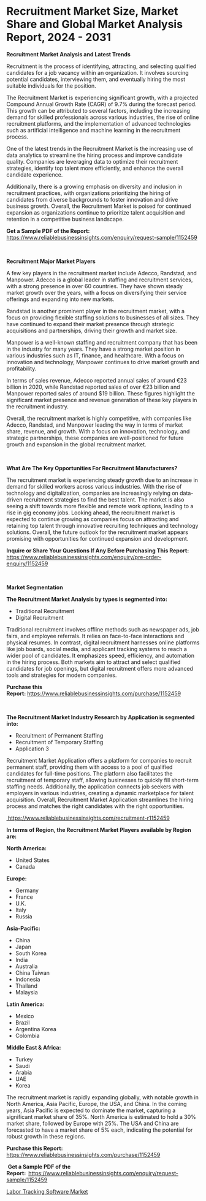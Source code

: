 <p><h1>Recruitment Market Size, Market Share and Global Market Analysis Report, 2024 - 2031</h1></p><p><strong>Recruitment Market Analysis and Latest Trends</strong></p>
<p><p>Recruitment is the process of identifying, attracting, and selecting qualified candidates for a job vacancy within an organization. It involves sourcing potential candidates, interviewing them, and eventually hiring the most suitable individuals for the position.</p><p>The Recruitment Market is experiencing significant growth, with a projected Compound Annual Growth Rate (CAGR) of 9.7% during the forecast period. This growth can be attributed to several factors, including the increasing demand for skilled professionals across various industries, the rise of online recruitment platforms, and the implementation of advanced technologies such as artificial intelligence and machine learning in the recruitment process.</p><p>One of the latest trends in the Recruitment Market is the increasing use of data analytics to streamline the hiring process and improve candidate quality. Companies are leveraging data to optimize their recruitment strategies, identify top talent more efficiently, and enhance the overall candidate experience.</p><p>Additionally, there is a growing emphasis on diversity and inclusion in recruitment practices, with organizations prioritizing the hiring of candidates from diverse backgrounds to foster innovation and drive business growth. Overall, the Recruitment Market is poised for continued expansion as organizations continue to prioritize talent acquisition and retention in a competitive business landscape.</p></p>
<p><strong>Get a Sample PDF of the Report:&nbsp;</strong> <a href="https://www.reliablebusinessinsights.com/enquiry/request-sample/1152459">https://www.reliablebusinessinsights.com/enquiry/request-sample/1152459</a></p>
<p>&nbsp;</p>
<p><strong>Recruitment Major Market Players</strong></p>
<p><p>A few key players in the recruitment market include Adecco, Randstad, and Manpower. Adecco is a global leader in staffing and recruitment services, with a strong presence in over 60 countries. They have shown steady market growth over the years, with a focus on diversifying their service offerings and expanding into new markets.</p><p>Randstad is another prominent player in the recruitment market, with a focus on providing flexible staffing solutions to businesses of all sizes. They have continued to expand their market presence through strategic acquisitions and partnerships, driving their growth and market size.</p><p>Manpower is a well-known staffing and recruitment company that has been in the industry for many years. They have a strong market position in various industries such as IT, finance, and healthcare. With a focus on innovation and technology, Manpower continues to drive market growth and profitability.</p><p>In terms of sales revenue, Adecco reported annual sales of around €23 billion in 2020, while Randstad reported sales of over €23 billion and Manpower reported sales of around $19 billion. These figures highlight the significant market presence and revenue generation of these key players in the recruitment industry.</p><p>Overall, the recruitment market is highly competitive, with companies like Adecco, Randstad, and Manpower leading the way in terms of market share, revenue, and growth. With a focus on innovation, technology, and strategic partnerships, these companies are well-positioned for future growth and expansion in the global recruitment market.</p></p>
<p>&nbsp;</p>
<p><strong>What Are The Key Opportunities For Recruitment Manufacturers?</strong></p>
<p><p>The recruitment market is experiencing steady growth due to an increase in demand for skilled workers across various industries. With the rise of technology and digitalization, companies are increasingly relying on data-driven recruitment strategies to find the best talent. The market is also seeing a shift towards more flexible and remote work options, leading to a rise in gig economy jobs. Looking ahead, the recruitment market is expected to continue growing as companies focus on attracting and retaining top talent through innovative recruiting techniques and technology solutions. Overall, the future outlook for the recruitment market appears promising with opportunities for continued expansion and development.</p></p>
<p><strong>Inquire or Share Your Questions If Any Before Purchasing This Report:</strong> <a href="https://www.reliablebusinessinsights.com/enquiry/pre-order-enquiry/1152459">https://www.reliablebusinessinsights.com/enquiry/pre-order-enquiry/1152459</a></p>
<p>&nbsp;</p>
<p><strong>Market Segmentation</strong></p>
<p><strong>The Recruitment Market Analysis by types is segmented into:</strong></p>
<p><ul><li>Traditional Recruitment</li><li>Digital Recruitment</li></ul></p>
<p><p>Traditional recruitment involves offline methods such as newspaper ads, job fairs, and employee referrals. It relies on face-to-face interactions and physical resumes. In contrast, digital recruitment harnesses online platforms like job boards, social media, and applicant tracking systems to reach a wider pool of candidates. It emphasizes speed, efficiency, and automation in the hiring process. Both markets aim to attract and select qualified candidates for job openings, but digital recruitment offers more advanced tools and strategies for modern companies.</p></p>
<p><strong>Purchase this Report:&nbsp;</strong><a href="https://www.reliablebusinessinsights.com/purchase/1152459">https://www.reliablebusinessinsights.com/purchase/1152459</a></p>
<p>&nbsp;</p>
<p><strong>The Recruitment Market Industry Research by Application is segmented into:</strong></p>
<p><ul><li>Recruitment of Permanent Staffing</li><li>Recruitment of Temporary Staffing</li><li>Application 3</li></ul></p>
<p><p>Recruitment Market Application offers a platform for companies to recruit permanent staff, providing them with access to a pool of qualified candidates for full-time positions. The platform also facilitates the recruitment of temporary staff, allowing businesses to quickly fill short-term staffing needs. Additionally, the application connects job seekers with employers in various industries, creating a dynamic marketplace for talent acquisition. Overall, Recruitment Market Application streamlines the hiring process and matches the right candidates with the right opportunities.</p></p>
<p><a href="https://www.reliablebusinessinsights.com/recruitment-r1152459">&nbsp;https://www.reliablebusinessinsights.com/recruitment-r1152459</a></p>
<p><strong>In terms of Region, the Recruitment Market Players available by Region are:</strong></p>
<p>
    <p> <strong> North America: </strong>
        <ul>
            <li>United States</li>
            <li>Canada</li>
        </ul>
        </p> 
    <p> <strong> Europe: </strong>
        <ul>
            <li>Germany</li>
            <li>France</li>
            <li>U.K.</li>
            <li>Italy</li>
            <li>Russia</li>
        </ul>
        </p> 
    <p> <strong> Asia-Pacific: </strong>
        <ul>
            <li>China</li>
            <li>Japan</li>
            <li>South Korea</li>
            <li>India</li>
            <li>Australia</li>
            <li>China Taiwan</li>
            <li>Indonesia</li>
            <li>Thailand</li>
            <li>Malaysia</li>
        </ul>
        </p> 
    <p> <strong> Latin America: </strong>
        <ul>
            <li>Mexico</li>
            <li>Brazil</li>
            <li>Argentina Korea</li>
            <li>Colombia</li>
        </ul>
        </p> 
    <p> <strong> Middle East & Africa: </strong>
        <ul>
            <li>Turkey</li>
            <li>Saudi</li>
            <li>Arabia</li>
            <li>UAE</li>
            <li>Korea</li>
        </ul>
    </p>
    </p>
<p><p>The recruitment market is rapidly expanding globally, with notable growth in North America, Asia Pacific, Europe, the USA, and China. In the coming years, Asia Pacific is expected to dominate the market, capturing a significant market share of 35%. North America is estimated to hold a 30% market share, followed by Europe with 25%. The USA and China are forecasted to have a market share of 5% each, indicating the potential for robust growth in these regions.</p></p>
<p><strong>Purchase this Report: </strong><a href="https://www.reliablebusinessinsights.com/purchase/1152459">https://www.reliablebusinessinsights.com/purchase/1152459</a></p>
<p>&nbsp;<strong>Get a Sample PDF of the Report:&nbsp;&nbsp;</strong><a href="https://www.reliablebusinessinsights.com/enquiry/request-sample/1152459">https://www.reliablebusinessinsights.com/enquiry/request-sample/1152459</a></p>
<p><strong></strong></p>
<p><p><a href="https://github.com/caylechardson65746/Market-Research-Report-List-1/blob/main/labor-tracking-software-market.md">Labor Tracking Software Market</a></p></p>